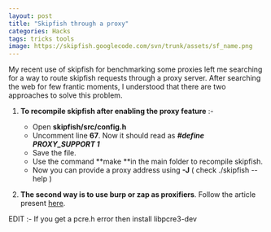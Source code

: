 ```yaml
---
layout: post
title: "Skipfish through a proxy"
categories: Hacks
tags: tricks tools
image: https://skipfish.googlecode.com/svn/trunk/assets/sf_name.png
---
```


My recent use of skipfish for benchmarking some proxies left me
searching for a way to route skipfish requests through a proxy server.
After searching the web for few frantic moments, I understood that there
are two approaches to solve this problem.

1. **To recompile skipfish after enabling the proxy feature** :-
    - Open **skipfish/src/config.h**
    - Uncomment line **67**. Now it should read as ***#define PROXY_SUPPORT 1***
    - Save the file.
    - Use the command **make **in the main folder to recompile skipfish.
    - Now you can provide a proxy address using **-J** ( check ./skipfish --help )

2. **The second way is to use burp or zap as proxifiers**. Follow the article present [here](http://vanstechelman.eu/security/using_skipfish_through_burpsuite).

EDIT :- If you get a pcre.h error then install libpcre3-dev
